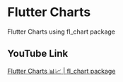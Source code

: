 # Flutter Charts

Flutter Charts using fl_chart package

## YouTube Link

[Flutter Charts 📊📈 | fl_chart package](https://youtu.be/ibkcwCv9Lyw)
